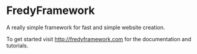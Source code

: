 FredyFramework
==============

A really simple framework for fast and simple website creation.

To get started visit http://fredyframework.com for the documentation and tutorials.